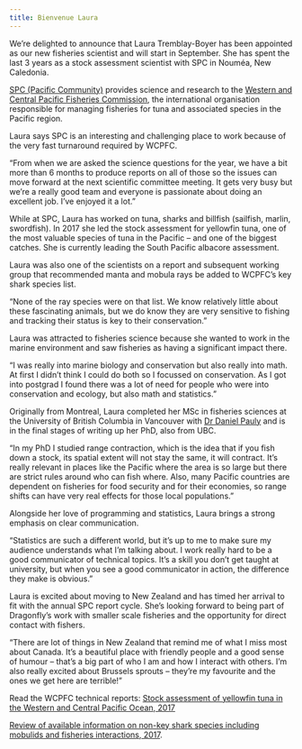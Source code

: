 ```yaml
---
title: Bienvenue Laura
---
```

We’re delighted to announce that Laura Tremblay-Boyer has been appointed as our new fisheries scientist and will start in September. She has spent the last 3 years as a stock assessment scientist with SPC in Nouméa, New Caledonia.

<!--more-->

[SPC (Pacific Community)](http://www.spc.int/) provides science and research to the [Western and Central Pacific Fisheries Commission](https://www.wcpfc.int/about-wcpfc), the international organisation responsible for managing fisheries for tuna and associated species in the Pacific region.

Laura says SPC is an interesting and challenging place to work because of the very fast turnaround required by WCPFC.

“From when we are asked the science questions for the year, we have a bit more than 6 months to produce reports on all of those so the issues can move forward at the next scientific committee meeting. It gets very busy but we’re a really good team and everyone is passionate about doing an excellent job. I’ve enjoyed it a lot.”

While at SPC, Laura has worked on tuna, sharks and billfish (sailfish, marlin, swordfish). In 2017 she led the stock assessment for yellowfin tuna, one of the most valuable species of tuna in the Pacific – and one of the biggest catches. She is currently leading the South Pacific albacore assessment.

Laura was also one of the scientists on a report and subsequent working group that recommended manta and mobula rays be added to WCPFC’s key shark species list.

“None of the ray species were on that list. We know relatively little about these fascinating animals, but we do know they are very sensitive to fishing and tracking their status is key to their conservation.”

Laura was attracted to fisheries science because she wanted to work in the marine environment and saw fisheries as having a significant impact there.

“I was really into marine biology and conservation but also really into math. At first I didn’t think I could do both so I focussed on conservation. As I got into postgrad I found there was a lot of need for people who were into conservation and ecology, but also math and statistics.”

Originally from Montreal, Laura completed her MSc in fisheries sciences at the University of British Columbia in Vancouver with [Dr Daniel Pauly](http://oceans.ubc.ca/daniel-pauly/) and is in the final stages of writing up her PhD, also from UBC.

“In my PhD I studied range contraction, which is the idea that if you fish down a stock, its spatial extent will not stay the same, it will contract. It’s really relevant in places like the Pacific where the area is so large but there are strict rules around who can fish where. Also, many Pacific countries are dependent on fisheries for food security and for their economies, so range shifts can have very real effects for those local populations.”

Alongside her love of programming and statistics, Laura brings a strong emphasis on clear communication.  

“Statistics are such a different world, but it’s up to me to make sure my audience understands what I’m talking about. I work really hard to be a good communicator of technical topics. It’s a skill you don’t get taught at university, but when you see a good communicator in action, the difference they make is obvious.”

Laura is excited about moving to New Zealand and has timed her arrival to fit with the annual SPC report cycle. She’s looking forward to being part of Dragonfly’s work with smaller scale fisheries and the opportunity for direct contact with fishers.

“There are lot of things in New Zealand that remind me of what I miss most about Canada. It’s a beautiful place with friendly people and a good sense of humour – that’s a big part of who I am and how I interact with others. I’m also really excited about Brussels sprouts – they’re my favourite and the ones we get here are terrible!”

Read the WCPFC technical reports:
  [Stock assessment of yellowfin tuna in the Western and Central Pacific Ocean, 2017](https://www.wcpfc.int/node/29519)

  [Review of available information on non-key shark species including mobulids and fisheries interactions, 2017](https://www.wcpfc.int/node/27475).
